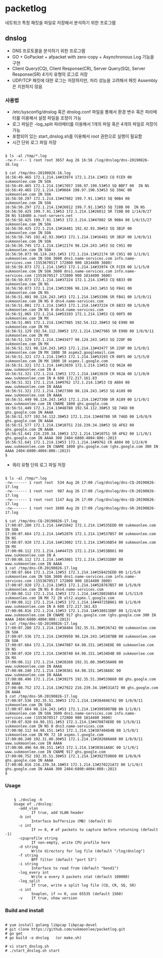# packetlog
네트워크 특정 패킷을 파일로 저장해서 분석하기 위한 프로그램

## dnslog
* DNS 프로토콜을 분석하기 위한 프로그램
* GO + GoPacket + afpacket with zero-copy + Asynchronous Log 기능을 구현
* Client Query(CQ), Client Response(CR), Server Query(SQ), Server Response(SR) 4가지 유형의 로그로 저장
* UDP/TCP 패킷에 대한 로그는 저장하지만, 처리 성능을 고려해서 패킷 Assembly은 지원하지 않음

### 사용법
* /etc/sysconfig/dnslog 혹은 dnslog.conf 파일을 통해서 환경 변수 혹은 파라메터를 이용해서 설정 파일을 조정이 가능
* 로그 파일은 -log_split 파라메터를 이용해서 1개의 파일 혹은 4개의 파일로 저장이 가능
* 포함되어 있는 start_dnslog.sh를 이용해서 root 권한으로 실행이 필요함
* 시간 단위 로그 파일 저장
<pre><code>
$ ls -al /tmp/*.log
-rw-r--r-- 1 root root 3657 Aug 26 16:56 /log/dnslog/dns-20190826-16.log

$ cat /tmp/dns-20190826-16.log
16:56:49.465 172.1.214.14#33974 172.1.214.13#53 CQ FCE9 00 sukmoonlee.com IN SOA
16:56:49.465 172.1.214.13#17057 198.97.190.53#53 SQ BBF7 00  IN NS
16:56:49.465 172.1.214.13#9684 198.97.190.53#53 SQ 39AC 00 sukmoonlee.com IN SOA
16:56:50.297 172.1.214.13#47802 199.7.91.13#53 SQ 90B4 00 sukmoonlee.com IN SOA
16:56:50.297 172.1.214.13#26012 199.7.91.13#53 SQ 728B 00  IN NS
16:56:50.425 199.7.91.13#53 172.1.214.13#26012 SR 728B 00 1/14/0/27  IN NS 518400 a.root-servers.net
16:56:50.425 199.7.91.13#53 172.1.214.13#47802 SR 90B4 00 1/0/15/27 sukmoonlee.com IN SOA
16:56:50.425 172.1.214.13#16481 192.42.93.30#53 SQ 3B1F 00 sukmoonlee.com IN SOA
16:56:50.745 192.42.93.30#53 172.1.214.13#16481 SR 3B1F 00 1/0/9/11 sukmoonlee.com IN SOA
16:56:50.745 172.1.214.13#12174 98.124.243.1#53 SQ C951 00 sukmoonlee.com IN SOA
16:56:50.873 98.124.243.1#53 172.1.214.13#12174 SR C951 00 1/1/0/1 sukmoonlee.com IN SOA 3600 dns1.name-services.com info.name-services.com (1553670517 172800 900 1814400 3600)
16:56:50.873 172.1.214.13#53 172.1.214.14#33974 CR FCE9 00 1/1/5/0 sukmoonlee.com IN SOA 3600 dns1.name-services.com info.name-services.com (1553670517 172800 900 1814400 3600)
16:56:50.873 172.1.214.14#37224 172.1.214.13#53 CQ 6B33 00 sukmoonlee.com IN NS
16:56:50.873 172.1.214.13#53306 98.124.243.1#53 SQ FB41 00 sukmoonlee.com IN NS
16:56:51.001 98.124.243.1#53 172.1.214.13#53306 SR FB41 00 1/5/0/11 sukmoonlee.com IN NS 0 dns4.name-services.com
16:56:51.001 172.1.214.13#53 172.1.214.14#37224 CR 6B33 00 1/5/0/0 sukmoonlee.com IN NS 0 dns4.name-services.com
16:56:51.065 172.1.214.14#53193 172.1.214.13#53 CQ 00F5 00 sukmoonlee.com IN MX
16:56:51.065 172.1.214.13#27985 192.54.112.30#53 SQ E99D 00 sukmoonlee.com IN MX
16:56:51.129 192.54.112.30#53 172.1.214.13#27985 SR E99D 00 1/0/9/11 sukmoonlee.com IN MX
16:56:51.129 172.1.214.13#43477 98.124.243.1#53 SQ 228F 00 sukmoonlee.com IN MX
16:56:51.321 98.124.243.1#53 172.1.214.13#43477 SR 228F 00 1/5/0/1 sukmoonlee.com IN MX 1800 30 aspmx2.googlemail.com
16:56:51.321 172.1.214.13#53 172.1.214.14#53193 CR 00F5 00 1/5/5/0 sukmoonlee.com IN MX 1800 10 aspmx.l.google.com
16:56:51.321 172.1.214.14#13039 172.1.214.13#53 CQ 962A 00 www.sukmoonlee.com IN A
16:56:51.321 172.1.214.13#53 172.1.214.14#13039 CR 962A 00 1/1/0/0 www.sukmoonlee.com IN A 600 172.217.161.83
16:56:51.321 172.1.214.14#9762 172.1.214.13#53 CQ A804 00 www.sukmoonlee.com IN AAAA
16:56:51.321 172.1.214.13#27300 98.124.243.1#53 SQ A189 00 www.sukmoonlee.com IN AAAA
16:56:51.449 98.124.243.1#53 172.1.214.13#27300 SR A189 00 1/1/0/1 www.sukmoonlee.com IN CNAME 1800 ghs.google.com
16:56:51.449 172.1.214.13#48780 192.54.112.30#53 SQ 746D 00 ghs.google.com IN AAAA
16:56:51.577 192.54.112.30#53 172.1.214.13#48780 SR 746D 00 1/0/8/9 ghs.google.com IN AAAA
16:56:51.577 172.1.214.13#10751 216.239.34.10#53 SQ 4F62 00 ghs.google.com IN AAAA
16:56:51.641 216.239.34.10#53 172.1.214.13#10751 SR 4F62 00 1/1/0/1 ghs.google.com IN AAAA 300 2404:6800:4004:806::2013
16:56:51.641 172.1.214.13#53 172.1.214.14#9762 CR A804 00 1/2/4/0 www.sukmoonlee.com IN CNAME 1800 ghs.google.com (ghs.google.com 300 IN AAAA 2404:6800:4004:806::2013)
$
</code></pre>
* 쿼리 유형 단위 로그 파일 저장
<pre><code>
$ ls -al /tmp/*.log
-rw------- 1 root root  534 Aug 26 17:00 /log/dnslog/dns-CQ-20190826-17.log
-rw------- 1 root root  987 Aug 26 17:00 /log/dnslog/dns-CR-20190826-17.log
-rw------- 1 root root 1147 Aug 26 17:00 /log/dnslog/dns-SQ-20190826-17.log
-rw------- 1 root root 1608 Aug 26 17:00 /log/dnslog/dns-SR-20190826-17.log

$ cat /tmp/dns-CQ-20190826-17.log
17:00:07.280 172.1.214.14#15842 172.1.214.13#535EDD 00 sukmoonlee.com IN SOA
17:00:07.664 172.1.214.14#52876 172.1.214.13#537B57 00 sukmoonlee.com IN NS
17:00:07.920 172.1.214.14#13002 172.1.214.13#536B54 00 sukmoonlee.com IN MX
17:00:08.112 172.1.214.14#44725 172.1.214.13#53B861 00 www.sukmoonlee.com IN A
17:00:08.112 172.1.214.14#53801 172.1.214.13#531DBF 00 www.sukmoonlee.com IN AAAA
$ cat /tmp/dns-CR-20190826-17.log
17:00:07.664 172.1.214.13#53 172.1.214.14#158425EDD 00 1/1/5/0 sukmoonlee.com IN SOA 3600 dns1.name-services.com info.name-services.com (1553670517 172800 900 1814400 3600)
17:00:07.920 172.1.214.13#53 172.1.214.14#528767B57 00 1/5/0/0 sukmoonlee.com IN NS 0 dns4.name-services.com
17:00:08.112 172.1.214.13#53 172.1.214.14#130026B54 00 1/5/13/0 sukmoonlee.com IN MX 72 20 alt2.aspmx.l.google.com
17:00:08.112 172.1.214.13#53 172.1.214.14#44725B861 00 1/1/0/0 www.sukmoonlee.com IN A 600 172.217.161.83
17:00:08.816 172.1.214.13#53 172.1.214.14#538011DBF 00 1/2/4/0 www.sukmoonlee.com IN CNAME 917 ghs.google.com (ghs.google.com 300 IN AAAA 2404:6800:4004:808::2013)
$ cat /tmp/dns-SQ-20190826-17.log
17:00:07.280 172.1.214.13#38404 192.35.51.30#536742 00 sukmoonlee.com IN SOA
17:00:07.536 172.1.214.13#39950 98.124.243.1#5387BB 00 sukmoonlee.com IN SOA
17:00:07.664 172.1.214.13#47087 64.98.151.1#534E0E 00 sukmoonlee.com IN NS
17:00:07.920 172.1.214.13#38740 64.98.151.1#534D4B 00 sukmoonlee.com IN MX
17:00:08.112 172.1.214.13#20260 192.31.80.30#536A08 00 www.sukmoonlee.com IN AAAA
17:00:08.240 172.1.214.13#30361 64.98.151.1#53A68C 00 www.sukmoonlee.com IN AAAA
17:00:08.496 172.1.214.13#39275 192.35.51.30#539860 00 ghs.google.com IN AAAA
17:00:08.752 172.1.214.13#27022 216.239.34.10#531A72 00 ghs.google.com IN AAAA
$ cat /tmp/dns-SR-20190826-17.log
17:00:07.536 192.35.51.30#53 172.1.214.13#384046742 00 1/0/9/11 sukmoonlee.com IN SOA
17:00:07.664 98.124.243.1#53 172.1.214.13#3995087BB 00 1/1/0/1 sukmoonlee.com IN SOA 3600 dns1.name-services.com info.name-services.com (1553670517 172800 900 1814400 3600)
17:00:07.920 64.98.151.1#53 172.1.214.13#470874E0E 00 1/5/0/11 sukmoonlee.com IN NS 0 dns3.name-services.com
17:00:08.112 64.98.151.1#53 172.1.214.13#387404D4B 00 1/5/0/1 sukmoonlee.com IN MX 72 10 aspmx.l.google.com
17:00:08.240 192.31.80.30#53 172.1.214.13#202606A08 00 1/0/9/11 www.sukmoonlee.com IN AAAA
17:00:08.496 64.98.151.1#53 172.1.214.13#30361A68C 00 1/1/0/1 www.sukmoonlee.com IN CNAME 917 ghs.google.com
17:00:08.752 192.35.51.30#53 172.1.214.13#392759860 00 1/0/8/9 ghs.google.com IN AAAA
17:00:08.816 216.239.34.10#53 172.1.214.13#270221A72 00 1/1/0/1 ghs.google.com IN AAAA 300 2404:6800:4004:808::2013
$
</code></pre>


### Usage

<pre><code>
    $ ./dnslog -h
    Usage of ./dnslog:
      -add_vlan
            If true, add VLAN header
      -b int
            Interface buffersize (MB) (default 8)
      -c int
            If >= 0, # of packets to capture before returning (default -1)
      -cpuprofile string
            If non-empty, write CPU profile here
      -d string
            Write directory for log file (default "/log/dnslog")
      -f string
            BPF filter (default "port 53")
      -i string
            Interface to read from (default "bond1")
      -log_every int
            Write a every X packets stat (default 100000)
      -log_split
            If true, write a split log file (CQ, CR, SQ, SR)
      -s int
            Snaplen, if <= 0, use 65535 (default 1560)
      -v    If true, show version
</code></pre>

### Build and install

<pre><code>
# yum install golang libpcap libpcap-devel
# git clone https://github.com/sukmoonlee/packetlog.git
# go get
# go build -o dnslog   (or make.sh)

# vi start_dnslog.sh
# ./start_dnslog.sh start
</code></pre>
